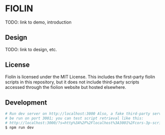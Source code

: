 # FIOLIN

TODO: link to demo, introduction

## Design

TODO: link to design, etc.

## License

Fiolin is licensed under the MIT License. This includes the first-party fiolin
scripts in this repository, but it does not include third-party scripts accessed
through the fiolion website but hosted elsewhere.

## Development

```sh
# Run dev server on http://localhost:3000 Also, a fake third-party server will
# be run on port 3001; you can test script retrieval like this:
# http://localhost:3000/?s=http%3A%2F%2Flocalhost%3A3001%2Fcors-3p-script.json
$ npm run dev
```
